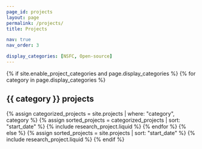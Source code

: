 ```yaml
---
page_id: projects
layout: page
permalink: /projects/
title: Projects

nav: true
nav_order: 3

display_categories: [NSFC, Open-source]
---
```


<div class="publications">
{% if site.enable_project_categories and page.display_categories %}
<!-- Display categorized projects -->
  {% for category in page.display_categories %}
    <h2 id="{{ category }}-projects"> {{ category }} projects </h2>
    {% assign categorized_projects = site.projects | where: "category", category %}
    {% assign sorted_projects = categorized_projects | sort: "start_date" %}
    {% include research_project.liquid %}
  {% endfor %}
{% else %}
<!-- Display projects without categories -->
  {% assign sorted_projects = site.projects | sort: "start_date" %}
  {% include research_project.liquid %}
{% endif %}
</div>

